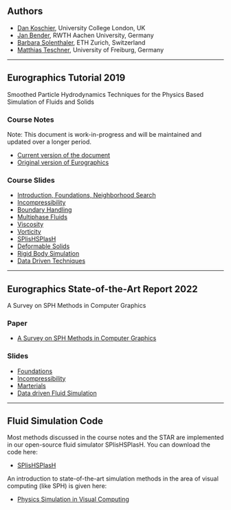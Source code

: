 ## Authors

* [Dan Koschier](https://www.dankoschier.de), University College London, UK
* [Jan Bender](https://www.animation.rwth-aachen.de), RWTH Aachen University, Germany
* [Barbara Solenthaler](https://graphics.ethz.ch/~sobarbar), ETH Zurich, Switzerland 
* [Matthias Teschner](https://cg.informatik.uni-freiburg.de), University of Freiburg, Germany

---

## Eurographics Tutorial 2019 

Smoothed Particle Hydrodynamics Techniques for the Physics Based Simulation of Fluids and Solids

### Course Notes 

Note: This document is work-in-progress and will be maintained and updated over a longer period.

* [Current version of the document](pdf/SPH_Tutorial.pdf)
* [Original version of Eurographics](https://diglib.eg.org/bitstream/handle/10.2312/egt20191035/001-041.pdf)

### Course Slides

* [Introduction, Foundations, Neighborhood Search](slides/01_intro_foundations_neighborhood.pdf)
* [Incompressibility](slides/02_incompressibility.pdf)
* [Boundary Handling](slides/03_boundary_handling.pdf)
* [Multiphase Fluids](slides/04_multiphase_fluids.pdf)
* [Viscosity](slides/05_viscosity.pdf)
* [Vorticity](slides/06_vorticity.pdf)
* [SPlisHSPlasH](slides/07_SPlisHSPlasH.pdf)
* [Deformable Solids](slides/08_deformable_solids.pdf)
* [Rigid Body Simulation](slides/09_rigid_body_simulation.pdf)
* [Data Driven Techniques](slides/10_data_driven_techniques.pdf)

---

## Eurographics State-of-the-Art Report 2022 

A Survey on SPH Methods in Computer Graphics

### Paper

* [A Survey on SPH Methods in Computer Graphics](https://animation.rwth-aachen.de/media/papers/77/2022-CGF-STAR_SPH.pdf)

### Slides

* [Foundations](slides/EG22_STAR_SPH_Part1_Foundations.pdf)
* [Incompressibility](slides/EG22_STAR_SPH_Part2_Incompressibility.pdf)
* [Marterials](slides/EG22_STAR_SPH_Part3_Materials.pdf)
* [Data driven Fluid Simulation](slides/02_incompressibility.pdf)

---

## Fluid Simulation Code

Most methods discussed in the course notes and the STAR are implemented in our open-source fluid simulator SPlisHSPlasH. You can download the code here:

* [SPlisHSPlasH](https://github.com/InteractiveComputerGraphics/SPlisHSPlasH)

An introduction to state-of-the-art simulation methods in the area of visual computing (like SPH) is given here:

* [Physics Simulation in Visual Computing](https://interactivecomputergraphics.github.io/physics-simulation/)
